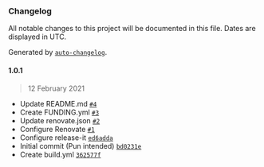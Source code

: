 ### Changelog

All notable changes to this project will be documented in this file. Dates are displayed in UTC.

Generated by [`auto-changelog`](https://github.com/CookPete/auto-changelog).

#### 1.0.1

> 12 February 2021

- Update README.md [`#4`](https://github.com/scriptex/initial-commit/pull/4)
- Create FUNDING.yml [`#3`](https://github.com/scriptex/initial-commit/pull/3)
- Update renovate.json [`#2`](https://github.com/scriptex/initial-commit/pull/2)
- Configure Renovate [`#1`](https://github.com/scriptex/initial-commit/pull/1)
- Configure release-it [`ed6adda`](https://github.com/scriptex/initial-commit/commit/ed6addafeb57e96d95021cbc4674cfe6d801b85b)
- Initial commit (Pun intended) [`bd0231e`](https://github.com/scriptex/initial-commit/commit/bd0231e7b62e9396cca14af9f65281c6fb533a6c)
- Create build.yml [`362577f`](https://github.com/scriptex/initial-commit/commit/362577f2b763c9640e880b3135d5167faeecfe4b)
